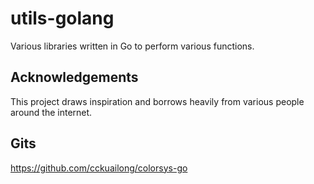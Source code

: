 # utils-golang

Various libraries written in Go to perform various functions.

## Acknowledgements ##

This project draws inspiration and borrows heavily from various people around the internet.

## Gits ##

https://github.com/cckuailong/colorsys-go
